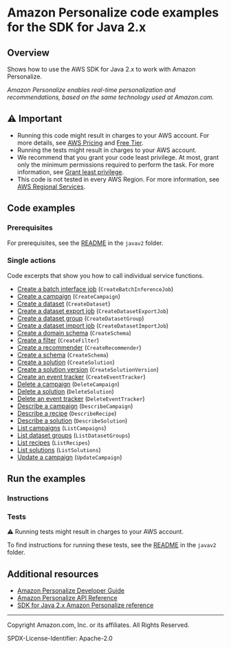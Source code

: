 # Amazon Personalize code examples for the SDK for Java 2.x

## Overview

Shows how to use the AWS SDK for Java 2.x to work with Amazon Personalize.

<!--custom.overview.start-->
<!--custom.overview.end-->

_Amazon Personalize enables real-time personalization and recommendations, based on the same technology used at Amazon.com._

## ⚠ Important

* Running this code might result in charges to your AWS account. For more details, see [AWS Pricing](https://aws.amazon.com/pricing/) and [Free Tier](https://aws.amazon.com/free/).
* Running the tests might result in charges to your AWS account.
* We recommend that you grant your code least privilege. At most, grant only the minimum permissions required to perform the task. For more information, see [Grant least privilege](https://docs.aws.amazon.com/IAM/latest/UserGuide/best-practices.html#grant-least-privilege).
* This code is not tested in every AWS Region. For more information, see [AWS Regional Services](https://aws.amazon.com/about-aws/global-infrastructure/regional-product-services).

<!--custom.important.start-->
<!--custom.important.end-->

## Code examples

### Prerequisites

For prerequisites, see the [README](../../README.md#Prerequisites) in the `javav2` folder.


<!--custom.prerequisites.start-->
<!--custom.prerequisites.end-->

### Single actions

Code excerpts that show you how to call individual service functions.

- [Create a batch interface job](src/main/java/com/example/personalize/CreateBatchInferenceJob.java#L69) (`CreateBatchInferenceJob`)
- [Create a campaign](src/main/java/com/example/personalize/CreateCampaign.java#L54) (`CreateCampaign`)
- [Create a dataset](src/main/java/com/example/personalize/CreateDataset.java#L49) (`CreateDataset`)
- [Create a dataset export job](src/main/java/com/example/personalize/CreateDatasetExportJob.java#L66) (`CreateDatasetExportJob`)
- [Create a dataset group](src/main/java/com/example/personalize/CreateDatasetGroup.java#L49) (`CreateDatasetGroup`)
- [Create a dataset import job](src/main/java/com/example/personalize/CreateDatasetImportJob.java#L57) (`CreateDatasetImportJob`)
- [Create a domain schema](src/main/java/com/example/personalize/CreateDomainSchema.java#L54) (`CreateSchema`)
- [Create a filter](src/main/java/com/example/personalize/CreateFilter.java#L50) (`CreateFilter`)
- [Create a recommender](src/main/java/com/example/personalize/CreateRecommender.java#L60) (`CreateRecommender`)
- [Create a schema](src/main/java/com/example/personalize/CreateSchema.java#L52) (`CreateSchema`)
- [Create a solution](src/main/java/com/example/personalize/CreateSolution.java#L59) (`CreateSolution`)
- [Create a solution version](src/main/java/com/example/personalize/CreateSolutionVersion.java#L47) (`CreateSolutionVersion`)
- [Create an event tracker](src/main/java/com/example/personalize/CreateEventTracker.java#L50) (`CreateEventTracker`)
- [Delete a campaign](src/main/java/com/example/personalize/DeleteCampaign.java#L50) (`DeleteCampaign`)
- [Delete a solution](src/main/java/com/example/personalize/DeleteSolution.java#L49) (`DeleteSolution`)
- [Delete an event tracker](src/main/java/com/example/personalize/DeleteEventTracker.java#L26) (`DeleteEventTracker`)
- [Describe a campaign](src/main/java/com/example/personalize/DescribeCampaign.java#L52) (`DescribeCampaign`)
- [Describe a recipe](src/main/java/com/example/personalize/DescribeRecipe.java#L50) (`DescribeRecipe`)
- [Describe a solution](src/main/java/com/example/personalize/DescribeSolution.java#L51) (`DescribeSolution`)
- [List campaigns](src/main/java/com/example/personalize/ListCampaigns.java#L53) (`ListCampaigns`)
- [List dataset groups](src/main/java/com/example/personalize/ListDatasetGroups.java#L36) (`ListDatasetGroups`)
- [List recipes](src/main/java/com/example/personalize/ListRecipes.java#L36) (`ListRecipes`)
- [List solutions](src/main/java/com/example/personalize/ListSolutions.java#L53) (`ListSolutions`)
- [Update a campaign](src/main/java/com/example/personalize/UpdateCampaign.java#L50) (`UpdateCampaign`)


<!--custom.examples.start-->
<!--custom.examples.end-->

## Run the examples

### Instructions


<!--custom.instructions.start-->
<!--custom.instructions.end-->



### Tests

⚠ Running tests might result in charges to your AWS account.


To find instructions for running these tests, see the [README](../../README.md#Tests)
in the `javav2` folder.



<!--custom.tests.start-->
<!--custom.tests.end-->

## Additional resources

- [Amazon Personalize Developer Guide](https://docs.aws.amazon.com/personalize/latest/dg/what-is-personalize.html)
- [Amazon Personalize API Reference](https://docs.aws.amazon.com/personalize/latest/dg/API_Reference.html)
- [SDK for Java 2.x Amazon Personalize reference](https://sdk.amazonaws.com/java/api/latest/software/amazon/awssdk/services/personalize/package-summary.html)

<!--custom.resources.start-->
<!--custom.resources.end-->

---

Copyright Amazon.com, Inc. or its affiliates. All Rights Reserved.

SPDX-License-Identifier: Apache-2.0